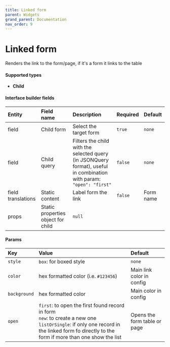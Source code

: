 ```yaml
---
title: Linked form
parent: Widgets
grand_parent: Documentation
nav_order: 9
---
```


# Linked form

Renders the link to the form/page, if it's a form it links to the table

#### Supported types
- **Child**

#### Interface builder fields

| Entity             | Field name        | Description       | Required       | Default       |
|:-------------------|:------------------|:------------------|:------------------|:------------------|
| field              | Child form        | Select the target form   | `true`           | `none`           |
| field              | Child query       | Filters the child with the selected query (in JSONQuery format), useful in combination with param: `"open": "first"`      | `false`           | `none`          |
| field translations | Static content    | Label form the link      | `false`           | Form name           |
| props                 | Static properties object for child        | `null` |  |



#### Params

| Key          | Value                                                                                                                                                                                              | Default           |
|:-------------|:---------------------------------------------------------------------------------------------------------------------------------------------------------------------------------------------------|:------------------|
| `style`      | `box`: for boxed style                                                                                                                                                                             | `none`            |
| `color`      | hex formatted color (i.e. `#123456`)                                                                                                                                                               | Main link color in config            |
| `background` | hex formatted color                                                                                                                                                                                | Main color in config            |
| `open`       | `first`: to open the first found record in form<br/> `new`: to create a new one <br/> `listOrSingle`: if only one record in the linked form fo directly to the form if more than one show the list | Opens the form table or page            |

